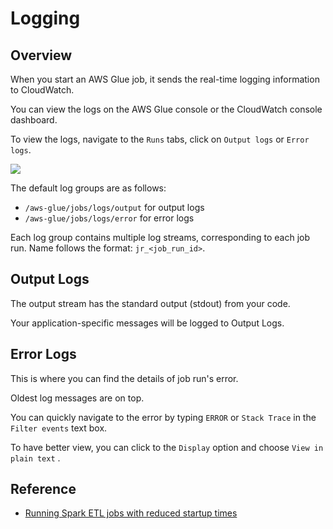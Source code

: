 # Logging

## Overview

When you start an AWS Glue job, it sends the real-time logging information to CloudWatch.

You can view the logs on the AWS Glue console or the CloudWatch console dashboard.

To view the logs, navigate to the `Runs` tabs, click on `Output logs` or `Error logs`.

![](https://playbook.hackney.gov.uk/Data-Platform-Playbook/assets/images/glue_run_details-520527963baa9712f891b41dff95b501.png)

The default log groups are as follows:
- `/aws-glue/jobs/logs/output` for output logs
- `/aws-glue/jobs/logs/error` for error logs

Each log group contains multiple log streams, corresponding to each job run. Name follows the format: `jr_<job_run_id>`.


## Output Logs

The output stream has the standard output (stdout) from your code.

Your application-specific messages will be logged to Output Logs.


## Error Logs

This is where you can find the details of job run's error.

Oldest log messages are on top.

You can quickly navigate to the error by typing `ERROR` or `Stack Trace` in the `Filter events` text box.

To have better view, you can click to the `Display` option and choose `View in plain text` .


## Reference

- [Running Spark ETL jobs with reduced startup times](https://docs.aws.amazon.com/glue/latest/dg/reduced-start-times-spark-etl-jobs.html#reduced-start-times-logging)
